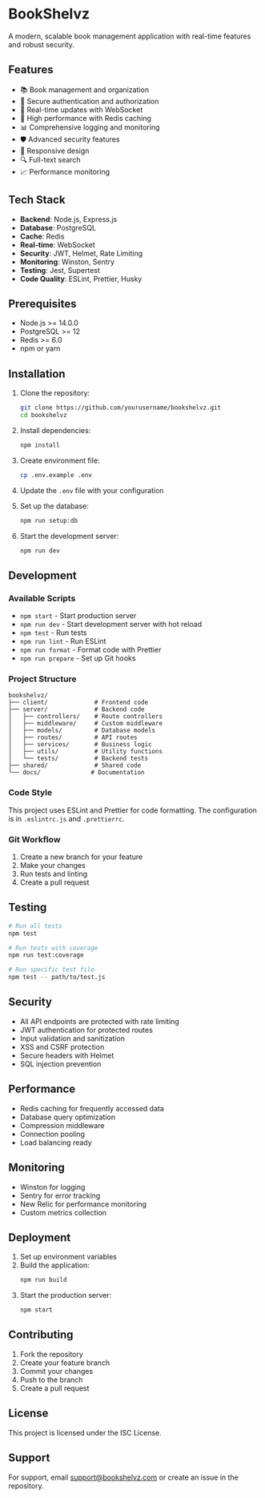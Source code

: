 # BookShelvz

A modern, scalable book management application with real-time features and robust security.

## Features

- 📚 Book management and organization
- 🔐 Secure authentication and authorization
- 🔄 Real-time updates with WebSocket
- 🚀 High performance with Redis caching
- 📊 Comprehensive logging and monitoring
- 🛡️ Advanced security features
- 📱 Responsive design
- 🔍 Full-text search
- 📈 Performance monitoring

## Tech Stack

- **Backend**: Node.js, Express.js
- **Database**: PostgreSQL
- **Cache**: Redis
- **Real-time**: WebSocket
- **Security**: JWT, Helmet, Rate Limiting
- **Monitoring**: Winston, Sentry
- **Testing**: Jest, Supertest
- **Code Quality**: ESLint, Prettier, Husky

## Prerequisites

- Node.js >= 14.0.0
- PostgreSQL >= 12
- Redis >= 6.0
- npm or yarn

## Installation

1. Clone the repository:
   ```bash
   git clone https://github.com/yourusername/bookshelvz.git
   cd bookshelvz
   ```

2. Install dependencies:
   ```bash
   npm install
   ```

3. Create environment file:
   ```bash
   cp .env.example .env
   ```

4. Update the `.env` file with your configuration

5. Set up the database:
   ```bash
   npm run setup:db
   ```

6. Start the development server:
   ```bash
   npm run dev
   ```

## Development

### Available Scripts

- `npm start` - Start production server
- `npm run dev` - Start development server with hot reload
- `npm test` - Run tests
- `npm run lint` - Run ESLint
- `npm run format` - Format code with Prettier
- `npm run prepare` - Set up Git hooks

### Project Structure

```
bookshelvz/
├── client/             # Frontend code
├── server/             # Backend code
│   ├── controllers/    # Route controllers
│   ├── middleware/     # Custom middleware
│   ├── models/         # Database models
│   ├── routes/         # API routes
│   ├── services/       # Business logic
│   ├── utils/          # Utility functions
│   └── tests/          # Backend tests
├── shared/             # Shared code
└── docs/              # Documentation
```

### Code Style

This project uses ESLint and Prettier for code formatting. The configuration is in `.eslintrc.js` and `.prettierrc`.

### Git Workflow

1. Create a new branch for your feature
2. Make your changes
3. Run tests and linting
4. Create a pull request

## Testing

```bash
# Run all tests
npm test

# Run tests with coverage
npm run test:coverage

# Run specific test file
npm test -- path/to/test.js
```

## Security

- All API endpoints are protected with rate limiting
- JWT authentication for protected routes
- Input validation and sanitization
- XSS and CSRF protection
- Secure headers with Helmet
- SQL injection prevention

## Performance

- Redis caching for frequently accessed data
- Database query optimization
- Compression middleware
- Connection pooling
- Load balancing ready

## Monitoring

- Winston for logging
- Sentry for error tracking
- New Relic for performance monitoring
- Custom metrics collection

## Deployment

1. Set up environment variables
2. Build the application:
   ```bash
   npm run build
   ```
3. Start the production server:
   ```bash
   npm start
   ```

## Contributing

1. Fork the repository
2. Create your feature branch
3. Commit your changes
4. Push to the branch
5. Create a pull request

## License

This project is licensed under the ISC License.

## Support

For support, email support@bookshelvz.com or create an issue in the repository. 